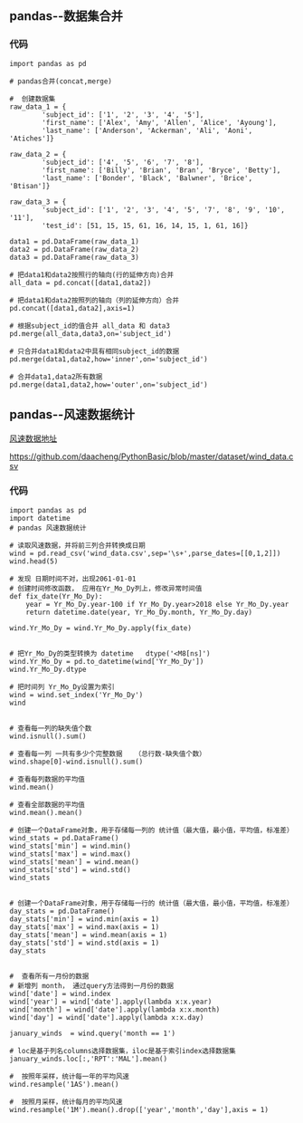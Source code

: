 ## pandas--数据集合并
### 代码

    import pandas as pd

    # pandas合并(concat,merge)

    #  创建数据集
    raw_data_1 = {
            'subject_id': ['1', '2', '3', '4', '5'],
            'first_name': ['Alex', 'Amy', 'Allen', 'Alice', 'Ayoung'], 
            'last_name': ['Anderson', 'Ackerman', 'Ali', 'Aoni', 'Atiches']}

    raw_data_2 = {
            'subject_id': ['4', '5', '6', '7', '8'],
            'first_name': ['Billy', 'Brian', 'Bran', 'Bryce', 'Betty'], 
            'last_name': ['Bonder', 'Black', 'Balwner', 'Brice', 'Btisan']}

    raw_data_3 = {
            'subject_id': ['1', '2', '3', '4', '5', '7', '8', '9', '10', '11'],
            'test_id': [51, 15, 15, 61, 16, 14, 15, 1, 61, 16]}

    data1 = pd.DataFrame(raw_data_1)
    data2 = pd.DataFrame(raw_data_2)
    data3 = pd.DataFrame(raw_data_3)

    # 把data1和data2按照行的轴向(行的延伸方向)合并
    all_data = pd.concat([data1,data2])

    # 把data1和data2按照列的轴向（列的延伸方向）合并
    pd.concat([data1,data2],axis=1)

    # 根据subject_id的值合并 all_data 和 data3
    pd.merge(all_data,data3,on='subject_id')

    # 只合并data1和data2中具有相同subject_id的数据
    pd.merge(data1,data2,how='inner',on='subject_id')

    # 合并data1,data2所有数据
    pd.merge(data1,data2,how='outer',on='subject_id')

## pandas--风速数据统计
[风速数据地址](https://github.com/daacheng/PythonBasic/blob/master/dataset/wind_data.csv)

https://github.com/daacheng/PythonBasic/blob/master/dataset/wind_data.csv
### 代码

    import pandas as pd
    import datetime
    # pandas 风速数据统计

    # 读取风速数据，并将前三列合并转换成日期
    wind = pd.read_csv('wind_data.csv',sep='\s+',parse_dates=[[0,1,2]])
    wind.head(5)

    # 发现 日期时间不对，出现2061-01-01
    # 创建时间修改函数， 应用在Yr_Mo_Dy列上，修改异常时间值
    def fix_date(Yr_Mo_Dy):
        year = Yr_Mo_Dy.year-100 if Yr_Mo_Dy.year>2018 else Yr_Mo_Dy.year
        return datetime.date(year, Yr_Mo_Dy.month, Yr_Mo_Dy.day)

    wind.Yr_Mo_Dy = wind.Yr_Mo_Dy.apply(fix_date)


    # 把Yr_Mo_Dy的类型转换为 datetime   dtype('<M8[ns]') 
    wind.Yr_Mo_Dy = pd.to_datetime(wind['Yr_Mo_Dy'])
    wind.Yr_Mo_Dy.dtype

    # 把时间列 Yr_Mo_Dy设置为索引
    wind = wind.set_index('Yr_Mo_Dy')
    wind


    # 查看每一列的缺失值个数
    wind.isnull().sum()

    # 查看每一列 一共有多少个完整数据   （总行数-缺失值个数）
    wind.shape[0]-wind.isnull().sum()

    # 查看每列数据的平均值
    wind.mean()

    # 查看全部数据的平均值
    wind.mean().mean()

    # 创建一个DataFrame对象，用于存储每一列的 统计值（最大值，最小值，平均值，标准差）
    wind_stats = pd.DataFrame()
    wind_stats['min'] = wind.min()
    wind_stats['max'] = wind.max()
    wind_stats['mean'] = wind.mean()
    wind_stats['std'] = wind.std()
    wind_stats


    # 创建一个DataFrame对象，用于存储每一行的 统计值（最大值，最小值，平均值，标准差）
    day_stats = pd.DataFrame()
    day_stats['min'] = wind.min(axis = 1)
    day_stats['max'] = wind.max(axis = 1)
    day_stats['mean'] = wind.mean(axis = 1)
    day_stats['std'] = wind.std(axis = 1)
    day_stats


    #  查看所有一月份的数据
    # 新增列 month， 通过query方法得到一月份的数据
    wind['date'] = wind.index
    wind['year'] = wind['date'].apply(lambda x:x.year)
    wind['month'] = wind['date'].apply(lambda x:x.month)
    wind['day'] = wind['date'].apply(lambda x:x.day)

    january_winds  = wind.query('month == 1')

    # loc是基于列名columns选择数据集，iloc是基于索引index选择数据集
    january_winds.loc[:,'RPT':'MAL'].mean()

    #  按照年采样，统计每一年的平均风速
    wind.resample('1AS').mean()

    #  按照月采样，统计每月的平均风速
    wind.resample('1M').mean().drop(['year','month','day'],axis = 1)
